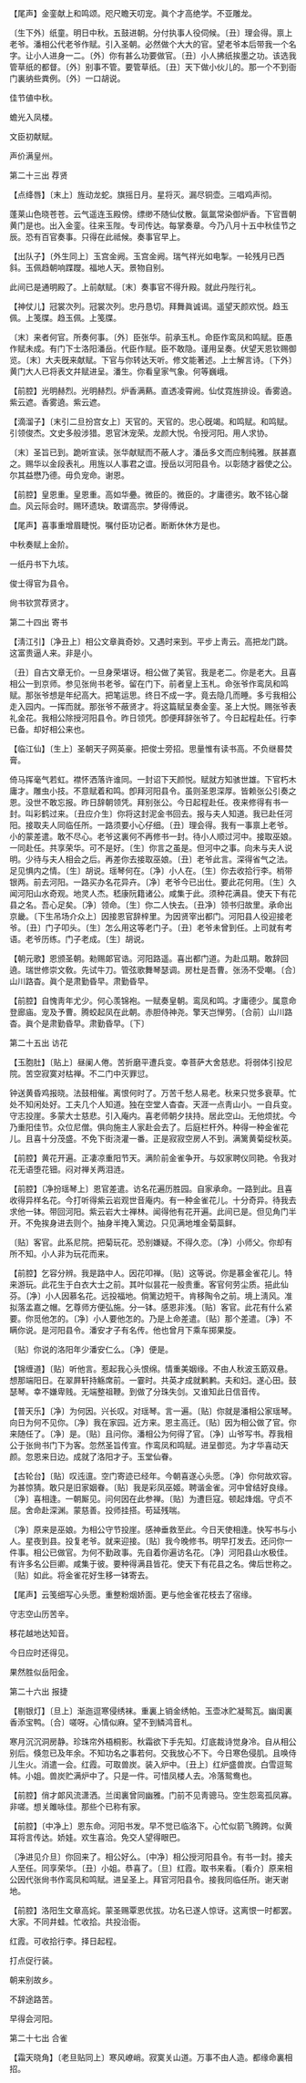 <!-- { "loadSidebar": true } -->
【尾声】金銮献上和鸣颂。咫尺瞻天叨宠。眞个才高绝学。不亚雕龙。

〔生下外〕纸童。明日中秋。五鼓进朝。分付执事人役伺候。〔丑〕理会得。禀上老爷。潘相公代老爷作赋。引入圣朝。必然做个大大的官。望老爷本后带我一个名字。让小人进身一二。〔外〕你有甚么功要做官。〔丑〕小人拂纸挨墨之功。该选我管草纸的都督。〔外〕别事不管。要管草纸。〔丑〕天下做小伙儿的。那一个不到衙门裏纳些粪例。〔外〕一口胡说。 

佳节値中秋。



蟾光入凤楼。

文臣初献赋。



声价满皇州。 

第二十三出
荐贤

【点绛唇】〔末上〕旌动龙蛇。旗摇日月。星将灭。漏尽铜壶。三唱鸡声彻。

蓬莱山色晓苍苍。云气遥连玉殿傍。缥缈不随仙仗散。氤氲常染御炉香。下官晋朝黄门是也。出入金銮。往来玉陛。专司传达。每掌奏章。今乃八月十五中秋佳节之辰。恐有百官奏事。只得在此祗候。奏事官早上。 

【出队子】〔外生同上〕玉宫金阙。玉宫金阙。瑞气祥光如电掣。一轮残月已西斜。玉佩趋朝响蹀躞。福地人天。景物自别。

此间已是通明殿了。上前献赋。〔末〕奏事官不得升殿。就此丹陛行礼。 

【神仗儿】冠裳次列。冠裳次列。忠丹恳切。拜舞眞诚谒。遥望天颜欢悦。趋玉佩。上笺牒。趋玉佩。上笺牒。

〔末〕来者何官。所奏何事。〔外〕臣张华。前承玉札。命臣作鸾凤和鸣赋。臣愚作赋未成。有门下士洛阳潘岳。代臣作赋。臣不敢隐。谨用呈奏。伏望天恩钦赐御览。〔末〕大夫旣来献赋。下官与你转达天听。修文能著述。上士解言诗。〔下外〕黄门大人已将表文幷赋进呈。潘生。你看皇家气象。何等巍峨。 

【前腔】光明赫烈。光明赫烈。炉香满爇。直透凌霄阙。仙仗霓旌排设。香雾遶。紫云遮。香雾遶。紫云遮。

【滴溜子】〔末引二旦扮宫女上〕天官的。天官的。忠心旣竭。和鸣赋。和鸣赋。引领俊杰。文史多般涉猎。恩官沐宠荣。龙颜大悦。令授河阳。用人求协。

〔末〕圣旨已到。跪听宣读。张华献赋而不蔽人才。潘岳多文而应制纯雅。朕甚嘉之。赐华以金段表礼。用旌以人事君之谊。授岳以河阳县令。以彰随才器使之公。尔其益懋乃德。毋负宠命。谢恩。 

【前腔】皇恩重。皇恩重。高如华疉。微臣的。微臣的。才庸德劣。敢不铭心罄血。风云际会时。赐环遗玦。敢谓高宗。梦得傅说。

【尾声】喜事重增眉睫悦。嘱付臣功记者。断断休休方是也。

中秋奏赋上金阶。



一纸丹书下九垓。

俊士得官为县令。



尙书钦赏荐贤才。 

第二十四出
寄书

【淸江引】〔净丑上〕相公文章眞奇妙。又遇时来到。平步上靑云。高把龙门跳。这富贵逼人来。非是小。

〔丑〕自古文章无价。一旦身荣堪讶。相公做了美官。我是老二。你是老大。且喜相公一到京师。参见张尙书老爷。留在门下。前者皇上玉札。命张爷作鸾凤和鸣赋。那张爷想是年纪高大。把笔运思。终日不成一字。竟去隐几而睡。多亏我相公走入园内。一挥而就。那张爷不蔽贤才。将这篇赋呈奏金銮。圣上大悦。赐张爷表礼金花。我相公除授河阳县令。昨日领凭。卽便拜辞张爷了。今日起程赴任。行李已备。却好相公来也。 

【临江仙】〔生上〕圣朝天子网英豪。把俊士旁招。思量惟有读书高。不负继晷焚膏。

倚马挥毫气若虹。襟怀洒落许谁同。一封诏下天颜悦。赋就方知骇世雄。下官朽木庸才。雕虫小技。不意赋着和鸣。卽拜河阳县令。虽则圣恩深厚。皆赖张公引奏之恩。没世不敢忘报。昨日辞朝领凭。拜别张公。今日起程赴任。夜来修得有书一封。叫彩鹤过来。〔丑应介生〕你将这封泥金书回去。报与夫人知道。我已赴任河阳。接取夫人同临任所。一路须要小心仔细。〔丑〕理会得。我有一事禀上老爷。小的蒙差遣。敢不尽心。老爷这裏何不再修书一封。待小人顺过河中。接取巫娘。一同赴任。共享荣华。可不是好。〔生〕你言之虽是。但河中之事。向未与夫人说明。少待与夫人相会之后。再差你去接取巫娘。〔丑〕老爷此言。深得省气之法。足见惧内之情。〔生〕胡说。瑶琴何在。〔净〕小人在。〔生〕你去收拾行李。梢带银两。前去河阳。一路买办名花异卉。〔净〕老爷今已出仕。要此花何用。〔生〕久闻河阳山水奇观。地灵人杰。嵇康阮籍诸公。咸集于此。须种花满县。使天下有花县之名。吾心足矣。〔净〕领命。〔生〕你二人快去。〔丑净〕领书归故里。承命出京畿。〔下生吊场介众上〕因接恩官辞梓里。为因贤宰出都门。河阳县人役迎接老爷。〔丑〕门子叩头。〔生〕怎么用这等老门子。〔丑〕老爷未曾到任。上司就有考语。老爷历练。门子老成。〔生〕胡说。 

【朝元歌】恩颁圣朝。勑赐郞官诰。河阳路遥。喜出都门道。为赴瓜期。敢辞回遶。瑞世修崇文敎。先试牛刀。管弦歌舞琴瑟调。房杜是吾曹。张汤不受嘲。〔合〕山川路杳。眞个是肃勤昏早。肃勤昏早。

【前腔】自愧靑年尤少。何心羡锦袍。一赋奏皇朝。鸾凤和鸣。才庸德少。属意命登廊庙。宠及予曹。腾蛟起凤在此朝。赤胆侍神尧。擎天岂惮劳。〔合前〕山川路杳。眞个是肃勤昏早。肃勤昏早。〔下〕 

第二十五出
访花

【玉胞肚】〔贴上〕昼阑人倦。苦折磨平遭兵变。幸菩萨大舍慈悲。将弱体引投尼院。苦空寂寞对枯禅。不二门中灭罪愆。

钟送黄昏鸡报晓。法鼓相催。离恨何时了。万苦千愁人易老。秋来只觉多衰草。忙处不知闲处好。工夫几个人知道。独在空堂人杳杳。天涯一点靑山小。一自兵变。守志投崖。多蒙大士慈悲。引入庵内。喜老师朝夕扶持。居此空山。无他烦扰。今乃重阳佳节。众位尼僧。俱向施主人家赴会去了。后庭栏杆外。种得一种金雀花儿。且喜十分茂盛。不免下街浇灌一番。正是寂寂空房人不到。满篱黄菊绽秋英。 

【前腔】黄花开遍。正凄凉重阳节天。满阶前金雀争开。与奴家聘仪同艳。令我对花无语堕花钿。闷对禅关两泪涟。

【前腔】〔净扮瑶琴上〕恩官差遣。访名花遍历胜园。自家承命。一路到此。且喜收得异样名花。今打听得紫云岩观世音庵内。有一种金雀花儿。十分奇异。待我去求他一钵。带回河阳。紫云岩大士禅林。闻得他有花开遍。此间已是。但见角门半开。不免挨身进去则个。抽身半掩入篱边。只见满地堆金菊蘂鲜。

〔贴〕客官。此系尼院。把菊玩花。恐别嫌疑。不得久恋。〔净〕小师父。你却有所不知。小人非为玩花而来。 

【前腔】乞容分辨。我是路中人。因花叩禅。〔贴〕这等说。你是慕金雀花儿。特来游玩。此花生于白衣大士之前。其叶似昙花一般贵重。客官何劳尘质。挹此仙芬。〔净〕小人因慕名花。远投福地。倘篱边短干。肯移陶令之前。境上淸风。准拟落孟嘉之帽。乞尊师方便弘施。分一钵。感恩非浅。〔贴〕客官。此花有什么紧要。你觅他怎的。〔净〕小人要他怎的。乃是上命差遣。〔贴〕那个差遣。〔净〕不瞒你说。是河阳县令。潘安才子有名传。他也曾月下乘车掷果旋。

〔贴〕你说的洛阳年少潘安仁么。〔净〕便是。 

【锦缠道】〔贴〕听他言。惹起我心头恨绵。情重美姻缘。不由人秋波玉筯双悬。想那端阳日。在翠屛轩持觞席前。一霎时。共英才成就鹣鹣。夫和妇。遂心田。鼓瑟琴。幸不嫌卑贱。无端整祖鞭。到做了分珠失剑。又谁知此日信音传。

【普天乐】〔净〕为何因。兴长叹。对瑶琴。言一遍。〔贴〕你就是潘相公家瑶琴。向日为何不见你。〔净〕我在家园。近方来。恩主高迁。〔贴〕因为相公做了官。你来随任了。〔净〕是。〔贴〕且问你。潘相公为何得了官。〔净〕山爷写书。荐我相公于张尙书门下为客。忽然圣旨传宣。作鸾凤和鸣赋。进呈御览。为才华喜动天颜。忽恩来日边。成就了洛阳才子。玉堂仙眷。

【古轮台】〔贴〕叹迍邅。空门寄迹已经年。今朝喜遂心头愿。〔净〕你何故欢容。为甚惊猜。敢只是旧家姻眷。〔贴〕我是彩凤巫姬。聘谐金雀。河中曾结好良缘。〔净〕喜相逢。一朝厮见。问何因在此参禅。〔贴〕为遭巨寇。顿起烽烟。守贞不屈。舍命赴深渊。蒙慈善。投师挂搭。苟延残喘。

〔净〕原来是巫娘。为相公守节投崖。感神垂救至此。今日天使相逢。快写书与小人。星夜到县。投复老爷。就来迎接。〔贴〕我今晚修书。明早打发去。还问你一件事。相公已做官。为何不勤政事。先自着你遍访名花。〔净〕河阳县山水极佳。有许多名公巨卿。咸集于彼。要种得满县皆花。使天下有花县之名。俾后世称之。〔贴〕如此。将金雀花好生移一钵寄去。 

【尾声】云笺细写心头愿。重整粉烟娇面。更与他金雀花枝去了宿缘。

守志空山历苦辛。



移花越地达知音。

今日应时还得见。



果然胜似岳阳金。 

第二十六出
报捷

【剔银灯】〔旦上〕渐迤逗寒侵绣袜。重裏上销金绣帕。玉壶冰贮凝鸳瓦。幽闺裏香添宝鸭。〔合〕嗟呀。心情似麻。望不到鳞鸿音札。

寒月沉沉洞房静。珍珠帘外梧桐影。秋霜欲下手先知。灯底裁诗觉身冷。自从相公别后。倏忽已及年余。不知功名之事若何。交我放心不下。今日寒色侵肌。且唤侍儿生火。消遣一会。红霞。可取兽炭。装入炉中。〔丑上〕红炉盛兽炭。白雪逗鸳帏。小姐。兽炭贮满炉中了。只是一件。可惜凤楼人去。冷落鸳鸯也。 

【前腔】俏才郞风流潇洒。兰闺裏曾同幽雅。门前不见靑骢马。空生怨鸾孤凤寡。非嗟。想关雎咏佳。那些个已称有家。

【前腔】〔中净上〕恩东命。河阳书发。早不觉已临洛下。心忙似箭飞腾跨。似黄耳将言传达。娇娃。欢生喜洽。免交人望得眼巴。

〔净进见介旦〕你回来了。相公好么。〔中净〕相公授河阳县令。有书一封。接夫人至任。同享荣华。〔丑〕小姐。恭喜了。〔旦〕红霞。取书来看。〔看介〕原来相公因代张尙书作鸾凤和鸣赋。进呈圣上。拜官河阳县令。接我同临任所。谢天谢地。 

【前腔】洛阳生文章高姹。蒙圣赐覃恩优拔。功名已遂人惊讶。这离恨一时都罢。大家。不同井蛙。忙收拾。共投治衙。

红霞。可收拾行李。择日起程。 

打点促行装。



朝来别故乡。

不辞途路苦。



早得会河阳。 

第二十七出
合雀

【霜天晓角】〔老旦贴同上〕寒风嶛峭。寂寞关山道。万事不由人造。都缘命裏相招。

